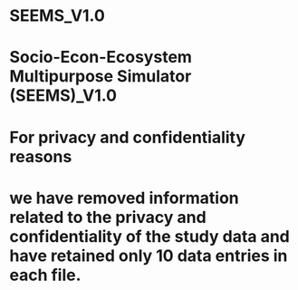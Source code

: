 # SEEMS_V1.0
# Socio-Econ-Ecosystem Multipurpose Simulator (SEEMS)_V1.0
# For privacy and confidentiality reasons
# we have removed information related to the privacy and confidentiality of the study data and have retained only 10 data entries in each file.
